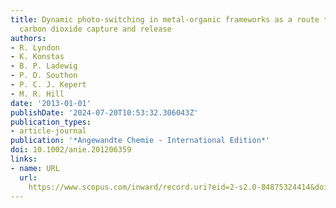 ```yaml
---
title: Dynamic photo-switching in metal-organic frameworks as a route to low-energy
  carbon dioxide capture and release
authors:
- R. Lyndon
- K. Konstas
- B. P. Ladewig
- P. D. Southon
- P. C. J. Kepert
- M. R. Hill
date: '2013-01-01'
publishDate: '2024-07-20T10:53:32.306043Z'
publication_types:
- article-journal
publication: '*Angewandte Chemie - International Edition*'
doi: 10.1002/anie.201206359
links:
- name: URL
  url: 
    https://www.scopus.com/inward/record.uri?eid=2-s2.0-84875324414&doi=10.1002%2fanie.201206359&partnerID=40&md5=5b72310b3fbf1a49f8202a71038a9cdb
---
```

